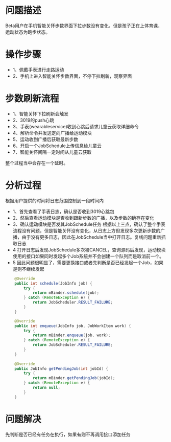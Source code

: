 # 问题描述
Beta用户在手机智能关怀步数界面下拉步数没有变化，但是孩子正在上体育课，运动状态为跑步状态。

# 操作步骤

* 1、佩戴手表进行走路运动
* 2、手机上进入智能关怀步数界面，不停下拉刷新，观察界面

# 步数刷新流程

* 1、智能关怀下拉刷新会触发
* 2、3019的push心跳
* 3、手表(wearableservice)收到心跳后请求儿童云获取详细命令
* 4、解析命令并发送定向广播给运动模块
* 5、运动收到广播后获取最新步数
* 6、开启一个JobSchedule上传信息给儿童云
* 7、智能关怀间隔一定时间从儿童云获取

整个过程当中会存在一个延时。

# 分析过程

根据用户提供的时间将日志范围控制到一段时间内
* 1、首先查看了手表日志，确认是否收到3019心跳包
* 2、然后查看运动模块是否收到跟新步数的广播，以及步数的确存在变化
* 3、确认运动模块是否发其JobSchedule任务
根据以上三点，确认了整个手表流程没有问题，但是智能关怀没有变化，从日志上方但发现多次更新步数的广播，由于没有更多日志，因此在JobSchedule当中打开日志。复线问题重新抓取日志
* 4 打开日志后发现JobSchedule多次被CANCEL，查询源码后发现，运动模块使用的接口如果同时发起多个Job系统并不会创建一个队列而是取消前一个。
* 5 因此问题很明显了，需要更换接口或者先判断是否已经发起一个Job，如果是则不继续发起

```java
    @Override
    public int schedule(JobInfo job) {
        try {
            return mBinder.schedule(job);
        } catch (RemoteException e) {
            return JobScheduler.RESULT_FAILURE;
        }
    }

    @Override
    public int enqueue(JobInfo job, JobWorkItem work) {
        try {
            return mBinder.enqueue(job, work);
        } catch (RemoteException e) {
            return JobScheduler.RESULT_FAILURE;
        }
    }
    
    @Override
    public JobInfo getPendingJob(int jobId) {
        try {
            return mBinder.getPendingJob(jobId);
        } catch (RemoteException e) {
            return null;
        }
    }

````

# 问题解决

先判断是否已经有任务在执行，如果有则不再调用接口添加任务